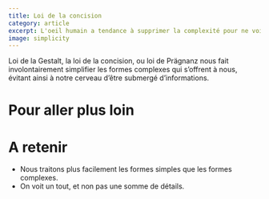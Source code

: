 ```yaml
---
title: Loi de la concision
category: article
excerpt: L'oeil humain a tendance à supprimer la complexité pour ne voir qu'un résumé simple d'une forme.
image: simplicity
---
```


Loi de la Gestalt, la loi de la concision, ou loi de Prägnanz
nous fait involontairement simplifier les formes complexes qui s’offrent à nous, évitant ainsi à notre cerveau d’être submergé d’informations.

# Pour aller plus loin

# A retenir

- Nous traitons plus facilement les formes simples que les formes complexes.
- On voit un tout, et non pas une somme de détails.
